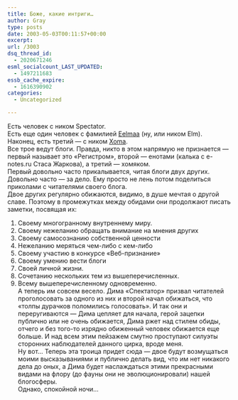 ```yaml
---
title: Боже, какие интриги…
author: Gray
type: posts
date: 2003-05-03T00:11:57+00:00
excerpt:
url: /3003
dsq_thread_id:
  - 2020671246
esml_socialcount_LAST_UPDATED:
  - 1497211683
essb_cache_expire:
  - 1616390902
categories:
  - Uncategorized

---
```








Есть человек с ником Spectator.  
Есть еще один человек с фамилией <a href="http://eelmaa.net/" target="_blank">Eelmaa</a> (ну, или ником Elm).  
Наконец, есть третий &#8212; с ником <a href="http://xoma.arhipelag.net/" target="_blank">Xoma</a>.  
Все трое ведут блоги. Правда, никто в этом напрямую не признается &#8212; первый называет это &#171;Регистром&#187;, второй &#8212; енотами (калька с e-notes.ru Стаса Жаркова), а третий &#8212; хомяком.  
Первый довольно часто прикалывается, читая блоги двух других. Довольно часто &#8212; за дело. Ему просто не лень потом поделиться приколами с читателями своего блога.  
Двое других регулярно обижаются, видимо, в душе мечтая о другой славе. Поэтому в промежутках между обидами они продолжают писать заметки, посвящая их:  
1. Своему многогранному внутреннему миру.  
2. Своему нежеланию обращать внимание на мнения других  
3. Своему самосознанию собственной ценности  
4. Нежеланию меряться чем-либо с кем-либо  
5. Своему участию в конкурсе &#171;Веб-признание&#187;  
6. Своему умению вести блоги  
7. Своей личной жизни.  
8. Сочетанию нескольких тем из вышеперечисленных.  
9. Всему вышеперечисленному одновременно.  
А теперь им совсем весело. Дима &#171;Спектатор&#187; призвал читателей проголосовать за одного из них и второй начал обижаться, что &#171;толпы дурачков поломились голосовать&#187;. И так они и переругиваются &#8212; Дима цепляет для начала, герой зацепки публично или не очень обижается, Дима ржет над стилем обиды, отчего и без того-то изрядно обиженный человек обижается еще больше. И над всем этим пейзажем смутно проступают силуэты сторонних наблюдателей данного цирка, вроде меня.  
Ну вот&#8230; Теперь эта троица придет сюда &#8212; двое будут возмущаться моими высказываниями и публично делать вид, что им нет никакого дела до оных, а Дима будет наслаждаться этими прекрасными видами на флору (до фауны они не эволюционировали) нашей блогосферы.  
Однако, спокойной ночи&#8230;